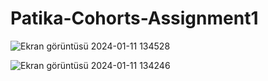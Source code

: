 # Patika-Cohorts-Assignment1

![Ekran görüntüsü 2024-01-11 134528](https://github.com/karakusmetin/Patika-Cohorts-Assignment1-Week1/assets/106442941/f9f3d671-6555-429e-9c01-9a336290d364)

![Ekran görüntüsü 2024-01-11 134246](https://github.com/karakusmetin/Patika-Cohorts-Assignment1-Week1/assets/106442941/8a7d41e5-c2b5-46b6-87c4-5cb96e7975cd)
